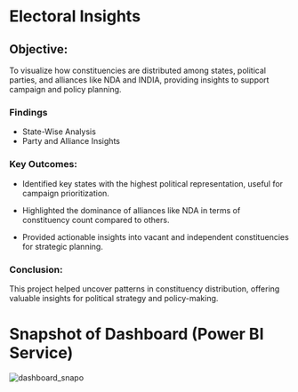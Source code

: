 # Electoral Insights

## Objective:


To visualize how constituencies are distributed among states, political parties, and alliances like NDA and INDIA, providing insights to support campaign and policy planning.


### Findings 

- State-Wise Analysis
- Party and Alliance Insights


### Key Outcomes:

- Identified key states with the highest political representation, useful for campaign prioritization.

- Highlighted the dominance of alliances like NDA in terms of constituency count compared to others.

- Provided actionable insights into vacant and independent constituencies for strategic planning.

### Conclusion:
This project helped uncover patterns in constituency distribution, offering valuable insights for political strategy and policy-making.


# Snapshot of Dashboard (Power BI Service)

![dashboard_snapo](https://github.com/user-attachments/assets/696bf3ca-d915-4e93-90df-66468ef2b7ff)
